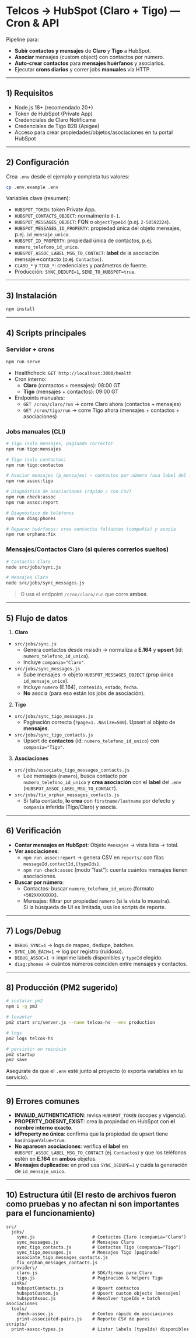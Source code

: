 # Telcos → HubSpot (Claro + Tigo) — Cron & API

Pipeline para:
- **Subir contactos y mensajes** de **Claro** y **Tigo** a HubSpot.
- **Asociar** mensajes (custom object) con contactos por número.
- **Auto-crear contactos** para **mensajes huérfanos** y asociarlos.
- Ejecutar **crons diarios** y correr jobs **manuales** vía HTTP.

---

## 1) Requisitos

- Node.js 18+ (recomendado 20+)
- Token de HubSpot (Private App)
- Credenciales de Claro Notifícame
- Credenciales de Tigo B2B (Apigee)
- Acceso para crear propiedades/objetos/asociaciones en tu portal HubSpot

---

## 2) Configuración

Crea `.env` desde el ejemplo y completa tus valores:

```bash
cp .env.example .env
```

Variables clave (resumen):
- `HUBSPOT_TOKEN`: token Private App.
- `HUBSPOT_CONTACTS_OBJECT`: normalmente `0-1`.
- `HUBSPOT_MESSAGES_OBJECT`: FQN o `objectTypeId` (p.ej. `2-50592224`).
- `HUBSPOT_MESSAGES_ID_PROPERTY`: propiedad única del objeto mensajes, p.ej. `id_mensaje_unico`.
- `HUBSPOT_ID_PROPERTY`: propiedad única de contactos, p.ej. `numero_telefono_id_unico`.
- `HUBSPOT_ASSOC_LABEL_MSG_TO_CONTACT`: **label** de la asociación mensaje→contacto (p.ej. `Contactos`).
- `CLARO_*` y `TIGO_*`: credenciales y parámetros de fuente.
- Producción: `SYNC_DEDUPE=1`, `SEND_TO_HUBSPOT=true`.

---

## 3) Instalación

```bash
npm install
```

---

## 4) Scripts principales

### Servidor + crons

```bash
npm run serve
```
- Healthcheck: `GET http://localhost:3000/health`
- Cron interno:
  - **Claro** (contactos + mensajes): 08:00 GT
  - **Tigo** (mensajes + contactos): 09:00 GT
- Endpoints manuales:
  - `GET /cron/claro/run` → corre Claro ahora (contactos + mensajes)
  - `GET /cron/tigo/run`  → corre Tigo ahora (mensajes + contactos + asociaciones)

### Jobs manuales (CLI)

```bash
# Tigo (solo mensajes, paginado correcto)
npm run tigo:mensajes

# Tigo (solo contactos)
npm run tigo:contactos

# Asociar mensajes (p_mensajes) → contactos por número (usa label del .env)
npm run assoc:tigo

# Diagnóstico de asociaciones (rápido / con CSV)
npm run check:assoc
npm run assoc:report

# Diagnóstico de teléfonos
npm run diag:phones

# Reparar huérfanos: crea contactos faltantes (compañía) y asocia
npm run orphans:fix
```

### Mensajes/Contactos Claro (si quieres correrlos sueltos)

```bash
# Contactos Claro
node src/jobs/sync.js

# Mensajes Claro
node src/jobs/sync_messages.js
```

> O usa el endpoint `/cron/claro/run` que corre **ambos**.

---

## 5) Flujo de datos

1) **Claro**
- `src/jobs/sync.js`  
  - Genera contactos desde msisdn → normaliza a **E.164** y **upsert** (id: `numero_telefono_id_unico`).
  - Incluye `compania="Claro"`.
- `src/jobs/sync_messages.js`  
  - Sube mensajes → objeto `HUBSPOT_MESSAGES_OBJECT` (prop única `id_mensaje_unico`).
  - Incluye `numero` (E.164), `contenido`, `estado`, `fecha`.
  - **No** asocia (para eso están los jobs de asociación).

2) **Tigo**
- `src/jobs/sync_tigo_messages.js`  
  - Paginación correcta (`?page=1..N&size=500`). Upsert al objeto de **mensajes**.
- `src/jobs/sync_tigo_contacts.js`  
  - Upsert de **contactos** (id: `numero_telefono_id_unico`) con `compania="Tigo"`.

3) **Asociaciones**
- `src/jobs/associate_tigo_messages_contacts.js`  
  - Lee mensajes (`numero`), busca contacto por `numero_telefono_id_unico` y **crea asociación** con el **label** del `.env` (`HUBSPOT_ASSOC_LABEL_MSG_TO_CONTACT`).
- `src/jobs/fix_orphan_messages_contacts.js`  
  - Si falta contacto, **lo crea** con `firstname/lastname` por defecto y `compania` inferida (Tigo/Claro) y asocia.

---

## 6) Verificación

- **Contar mensajes en HubSpot**: Objeto `Mensajes` → vista lista → total.
- **Ver asociaciones**:
  - `npm run assoc:report` → genera CSV en `reports/` con filas `messageId,contactId,[typeIds]`.
  - `npm run check:assoc` (modo “fast”): cuenta cuántos mensajes tienen asociaciones.
- **Buscar por número**:
  - Contactos: buscar `numero_telefono_id_unico` (formato `+502XXXXXXXX`).
  - Mensajes: filtrar por propiedad `numero` (si la vista lo muestra).  
    Si la búsqueda de UI es limitada, usa los scripts de reporte.

---

## 7) Logs/Debug

- `DEBUG_SYNC=1` → logs de mapeo, dedupe, batches.
- `SYNC_LOG_EACH=1` → log por registro (ruidoso).
- `DEBUG_ASSOC=1` → imprime labels disponibles y `typeId` elegido.
- `diag:phones` → cuántos números coinciden entre mensajes y contactos.

---

## 8) Producción (PM2 sugerido)

```bash
# instalar pm2
npm i -g pm2

# levantar
pm2 start src/server.js --name telcos-hs --env production

# logs
pm2 logs telcos-hs

# persistir en reinicio
pm2 startup
pm2 save
```

Asegúrate de que el `.env` esté junto al proyecto (o exporta variables en tu servicio).

---

## 9) Errores comunes

- **INVALID_AUTHENTICATION**: revisa `HUBSPOT_TOKEN` (scopes y vigencia).
- **PROPERTY_DOESNT_EXIST**: crea la propiedad en HubSpot con **el nombre interno exacto**.
- **idProperty no única**: confirma que la propiedad de upsert tiene `hasUniqueValue=true`.
- **No aparecen asociaciones**: verifica el **label** en `HUBSPOT_ASSOC_LABEL_MSG_TO_CONTACT` (ej. `Contactos`) y que los teléfonos estén en **E.164** en **ambos** objetos.
- **Mensajes duplicados**: en prod usa `SYNC_DEDUPE=1` y cuida la generación de `id_mensaje_unico`.

---

## 10) Estructura útil (El resto de archivos fueron como pruebas y no afectan ni son importantes para el funcionamiento)

```
src/
  jobs/
    sync.js                      # Contactos Claro (compania="Claro")
    sync_messages.js             # Mensajes Claro
    sync_tigo_contacts.js        # Contactos Tigo (compania="Tigo")
    sync_tigo_messages.js        # Mensajes Tigo (paginado)
    associate_tigo_messages_contacts.js
    fix_orphan_messages_contacts.js
  providers/
    claro.js                     # SDK/firmas para Claro
    tigo.js                      # Paginación & helpers Tigo
  sinks/
    hubspotContacts.js           # Upsert contactos
    hubspotCustom.js             # Upsert custom objects (mensajes)
    hubspotAssoc.js              # Resolver typeIds + batch asociaciones
  tools/
    check-assoc.js               # Conteo rápido de asociaciones
    print-associated-pairs.js    # Reporte CSV de pares
scripts/
  print-assoc-types.js           # Listar labels (typeIds) disponibles


